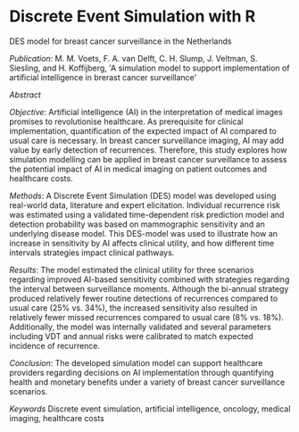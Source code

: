 # Discrete Event Simulation with R

DES model for breast cancer surveillance in the Netherlands

*Publication:*
M. M. Voets, F. A. van Delft, C. H. Slump, J. Veltman, S. Siesling, and H. Koffijberg, 'A simulation model to support implementation of artificial intelligence in brerast cancer surveillance'

*Abstract*

*Objective*: Artificial intelligence (AI) in the interpretation of medical images promises to revolutionise healthcare. As prerequisite for clinical implementation, quantification of the expected impact of AI compared to usual care is necessary. In breast cancer surveillance imaging, AI may add value by early detection of recurrences. Therefore, this study explores how simulation modelling can be applied in breast cancer surveillance to assess the potential impact of AI in medical imaging on patient outcomes and healthcare costs.

*Methods*: A Discrete Event Simulation (DES) model was developed using real-world data, literature and expert elicitation. Individual recurrence risk was estimated using a validated time-dependent risk prediction model and detection probability was based on mammographic sensitivity and an underlying disease model. This DES-model was used to illustrate how an increase in sensitivity by AI affects clinical utility, and how different time intervals strategies impact clinical pathways. 

*Results*: The model estimated the clinical utility for three scenarios regarding improved AI-based sensitivity combined with strategies regarding the interval between surveillance moments. Although the bi-annual strategy produced relatively fewer routine detections of recurrences compared to usual care (25% vs. 34%), the increased sensitivity also resulted in relatively fewer missed recurrences compared to usual care (8% vs. 18%). Additionally, the model was internally validated and several parameters including VDT and annual risks were calibrated to match expected incidence of recurrence.

*Conclusion*: The developed simulation model can support healthcare providers regarding decisions on AI implementation through quantifying health and monetary benefits under a variety of breast cancer surveillance scenarios. 

*Keywords*
Discrete event simulation, artificial intelligence, oncology, medical imaging, healthcare costs 
